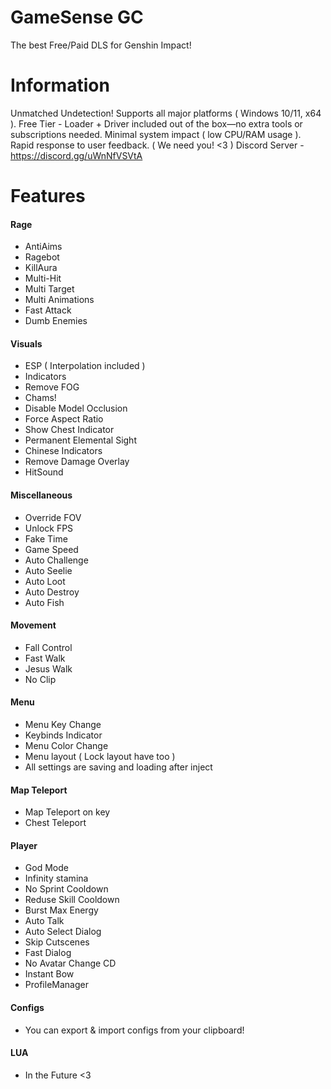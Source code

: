 # GameSense GC
The best Free/Paid DLS for Genshin Impact!

# Information
Unmatched Undetection! Supports all major platforms ( Windows 10/11, x64 ). Free Tier - Loader + Driver included out of the box—no extra tools or subscriptions needed. Minimal system impact ( low CPU/RAM usage ). Rapid response to user feedback. ( We need you! <3 )
Discord Server - https://discord.gg/uWnNfVSVtA

# Features
#### Rage
* AntiAims
* Ragebot
* KillAura
* Multi-Hit
* Multi Target
* Multi Animations
* Fast Attack
* Dumb Enemies
#### Visuals
* ESP ( Interpolation included )
* Indicators
* Remove FOG
* Chams!
* Disable Model Occlusion
* Force Aspect Ratio
* Show Chest Indicator
* Permanent Elemental Sight
* Chinese Indicators
* Remove Damage Overlay
* HitSound
#### Miscellaneous
* Override FOV
* Unlock FPS
* Fake Time
* Game Speed
* Auto Challenge
* Auto Seelie
* Auto Loot
* Auto Destroy
* Auto Fish
#### Movement
* Fall Control
* Fast Walk
* Jesus Walk
* No Clip
#### Menu
* Menu Key Change
* Keybinds Indicator
* Menu Color Change
* Menu layout ( Lock layout have too )
* All settings are saving and loading after inject
#### Map Teleport
* Map Teleport on key
* Chest Teleport
#### Player
* God Mode
* Infinity stamina
* No Sprint Cooldown
* Reduse Skill Cooldown
* Burst Max Energy
* Auto Talk
* Auto Select Dialog
* Skip Cutscenes
* Fast Dialog
* No Avatar Change CD
* Instant Bow
* ProfileManager
#### Configs
* You can export & import configs from your clipboard!
#### LUA
* In the Future <3
